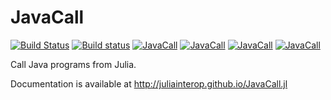 # JavaCall

[![Build Status](https://travis-ci.org/JuliaInterop/JavaCall.jl.png)](https://travis-ci.org/JuliaInterop/JavaCall.jl) [![Build status](https://ci.appveyor.com/api/projects/status/qeu6ul9o9s6t5tiw?svg=true)](https://ci.appveyor.com/project/aviks/javacall-jl-6c24s)
 [![JavaCall](http://pkg.julialang.org/badges/JavaCall_0.3.svg)](http://pkg.julialang.org/?pkg=JavaCall) [![JavaCall](http://pkg.julialang.org/badges/JavaCall_0.4.svg)](http://pkg.julialang.org/?pkg=JavaCall) [![JavaCall](http://pkg.julialang.org/badges/JavaCall_0.5.svg)](http://pkg.julialang.org/?pkg=JavaCall)
 [![JavaCall](http://pkg.julialang.org/badges/JavaCall_0.6.svg)](http://pkg.julialang.org/?pkg=JavaCall)


Call Java programs from Julia.

Documentation is available at http://juliainterop.github.io/JavaCall.jl
